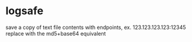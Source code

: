 # logsafe
save a copy of text file contents with endpoints, ex. 123.123.123.123:12345 replace with the md5+base64 equivalent
